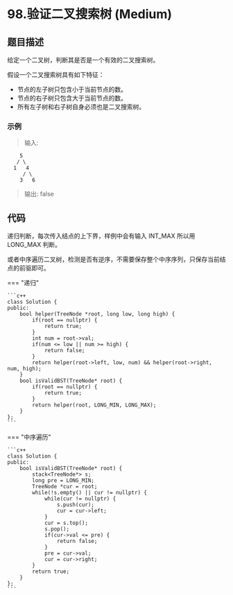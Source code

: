 # 98.验证二叉搜索树 (Medium)

## 题目描述

给定一个二叉树，判断其是否是一个有效的二叉搜索树。

假设一个二叉搜索树具有如下特征：

- 节点的左子树只包含小于当前节点的数。
- 节点的右子树只包含大于当前节点的数。
- 所有左子树和右子树自身必须也是二叉搜索树。

### 示例

> 输入:

```
    5
   / \
  1   4
     / \
    3   6
```

> 输出: false

## 代码

递归判断，每次传入结点的上下界，样例中会有输入 INT_MAX 所以用 LONG_MAX 判断。

或者中序遍历二叉树，检测是否有逆序，不需要保存整个中序序列，只保存当前结点的前驱即可。

=== "递归"

    ```c++
    class Solution {
    public:
        bool helper(TreeNode *root, long low, long high) {
            if(root == nullptr) {
                return true;
            }
            int num = root->val;
            if(num <= low || num >= high) {
                return false;
            }
            return helper(root->left, low, num) && helper(root->right, num, high);
        }
        bool isValidBST(TreeNode* root) {
            if(root == nullptr) {
                return true;
            }
            return helper(root, LONG_MIN, LONG_MAX);
        }
    };
    ```
    
=== "中序遍历"

    ```c++
    class Solution {
    public:
        bool isValidBST(TreeNode* root) {
            stack<TreeNode*> s;
            long pre = LONG_MIN;
            TreeNode *cur = root;
            while(!s.empty() || cur != nullptr) {
                while(cur != nullptr) {
                    s.push(cur);
                    cur = cur->left;
                }
                cur = s.top();
                s.pop();
                if(cur->val <= pre) {
                    return false;
                }
                pre = cur->val;
                cur = cur->right;
            }
            return true;
        }
    };
    ```
